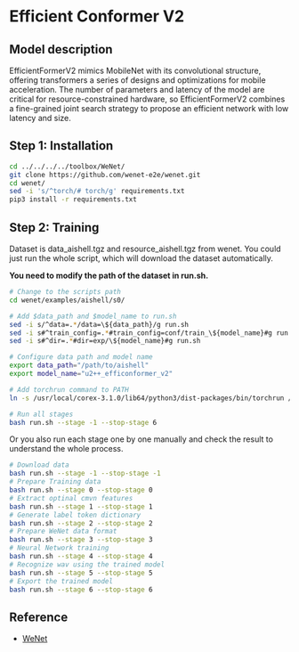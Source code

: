 # Efficient Conformer V2

## Model description
EfficientFormerV2 mimics MobileNet with its convolutional structure, 
offering transformers a series of designs and optimizations for mobile acceleration. 
The number of parameters and latency of the model are critical for resource-constrained hardware,
so EfficientFormerV2 combines a fine-grained joint search strategy to propose an efficient network with low latency and size.

## Step 1: Installation

```bash
cd ../../../../toolbox/WeNet/
git clone https://github.com/wenet-e2e/wenet.git
cd wenet/
sed -i 's/^torch/# torch/g' requirements.txt
pip3 install -r requirements.txt

```

## Step 2: Training

Dataset is data_aishell.tgz and resource_aishell.tgz from wenet.
You could just run the whole script, which will download the dataset automatically.

**You need to modify the path of the dataset in run.sh.**

```bash
# Change to the scripts path
cd wenet/examples/aishell/s0/

# Add $data_path and $model_name to run.sh
sed -i s/^data=.*/data=\${data_path}/g run.sh
sed -i s#^train_config=.*#train_config=conf/train_\${model_name}#g run.sh
sed -i s#^dir=.*#dir=exp/\${model_name}#g run.sh

# Configure data path and model name
export data_path="/path/to/aishell"
export model_name="u2++_efficonformer_v2"

# Add torchrun command to PATH
ln -s /usr/local/corex-3.1.0/lib64/python3/dist-packages/bin/torchrun /usr/local/bin/

# Run all stages
bash run.sh --stage -1 --stop-stage 6
```

Or you also run each stage one by one manually and check the result to understand the whole process.  

```bash
# Download data
bash run.sh --stage -1 --stop-stage -1
# Prepare Training data
bash run.sh --stage 0 --stop-stage 0
# Extract optinal cmvn features
bash run.sh --stage 1 --stop-stage 1
# Generate label token dictionary
bash run.sh --stage 2 --stop-stage 2
# Prepare WeNet data format
bash run.sh --stage 3 --stop-stage 3
# Neural Network training
bash run.sh --stage 4 --stop-stage 4
# Recognize wav using the trained model
bash run.sh --stage 5 --stop-stage 5
# Export the trained model
bash run.sh --stage 6 --stop-stage 6
```

## Reference
- [WeNet](https://github.com/wenet-e2e/wenet)
